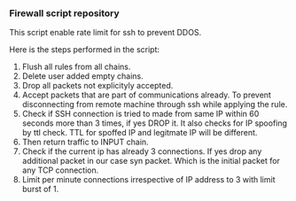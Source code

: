 ### Firewall script repository
This script enable rate limit for ssh to prevent DDOS.

Here is the steps performed in the script:

1. Flush all rules from all chains.
2. Delete user added empty chains.
3. Drop all packets not explicityly accepted.
4. Accept packets that are part of communications already. To prevent disconnecting from remote machine through ssh while applying the rule.
5. Check if SSH connection is tried to made from same IP within 60 seconds more than 3 times, if yes DROP it. It also checks for IP spoofing by ttl check. TTL for spoffed IP and legitmate IP will be different.
6. Then return traffic to INPUT chain.
7. Check if the current ip has already 3 connections. If yes drop any additional packet in our case syn packet. Which is the initial packet for any TCP connection.
8. Limit per minute connections irrespective of IP address to 3 with limit burst of 1.
